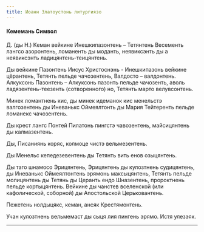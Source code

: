 ```yaml
---
title: Иоанн Златоустонь литургиязо
---
```


#### Кемемань Символ

Д. (ды Н.) Кеман вейкине Инешкипазонтень – Тетянтень Весементь лангсо азоронтень, ломаненть ды моданть, неявиксэнть ды а неявиксэнть ладицянтень-теицянтень.

Ды вейкине Пазонтень Иисус Христоснэнь - Инешкипазонь вейкине цёрантень, Тетянть пельде чачозентень, Валдосто – валдонтень. Алкуксонь Пазонтень – Алкуксонь пазонть пельде чачозенть, аволь ладязентень-теезенть (сотворенного) но, Тетянть марто велувсонтень.

Минек ломантнень кис, ды минек идеманок кис менельстэ валгозентень ды Иневанькс Оймеялтонть ды Мария Тейтеренть пельде ломанекс чачозентень.

Ды крест лангс Понтей Пилатонь пингстэ чавозентень, майсицянтень ды калмазентень.

Ды, Писаниянь коряс, колмоце чистэ вельмезентень.

Ды Менельс кепедезевентень ды Тетянть вить енов озыцянтень.

Ды таго шнамосо Эрицянтень, Эрицянтень ды кулозтнень судицянтень, ды Иневанькс Оймеялтонтень эрямонь максыцянтень, Тетянть пельде молицянтень ды Тетянь ды Церанть ендо Шназентень, пророктнень пельде кортыцянтень. Вейкине ды чанстев вселенской (или кафолической, соборной) ды Апостольской Церьковантень.

Пежетень нолдыцякс, кеман, ансяк Крестямонтень.

Учан кулозтнень вельмемаст ды сыця лия пингень эрямо. Истя улезэяк.

***